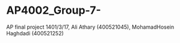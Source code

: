 # AP4002_Group-7-
AP final project 1401/3/17, Ali Athary (400521045), MohamadHosein Haghdadi (400521252)
